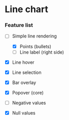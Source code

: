 # Line chart

### Feature list

  - [ ] Simple line rendering
     - [x] Points (bullets)
     - [ ] Line label (right side)
  - [x] Line hover
  - [x] Line selection
  - [x] Bar overlay
  - [x] Popover (core)
  - [ ] Negative values
  - [x] Null values
  